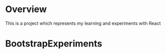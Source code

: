 # Overview
This is a project which represents my learning and experiments with React


# BootstrapExperiments
